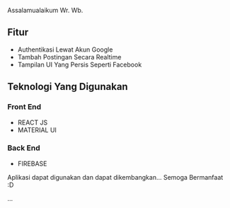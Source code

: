 Assalamualaikum Wr. Wb.

## Fitur
- Authentikasi Lewat Akun Google
- Tambah Postingan Secara Realtime
- Tampilan UI Yang Persis Seperti Facebook

## Teknologi Yang Digunakan
### Front End
- REACT JS
- MATERIAL UI
### Back End
- FIREBASE

Aplikasi dapat digunakan dan dapat dikembangkan...
Semoga Bermanfaat :D

...
